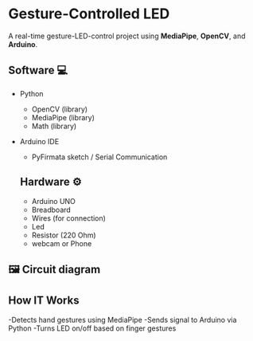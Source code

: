 # Gesture-Controlled LED
A real-time gesture-LED-control project using **MediaPipe**, **OpenCV**, and **Arduino**.

## Software 💻
- Python
  - OpenCV (library)
  - MediaPipe (library)
  - Math (library)
- Arduino IDE
  - PyFirmata sketch / Serial Communication

  ## Hardware ⚙️
  -  Arduino UNO
  -  Breadboard
  -  Wires (for connection)
  -  Led
  -  Resistor (220 Ohm)
  -  webcam or Phone

    

## 🖼️ Circuit diagram




## How IT Works
-Detects hand gestures using MediaPipe
-Sends signal to Arduino via Python
-Turns LED on/off based on finger gestures
